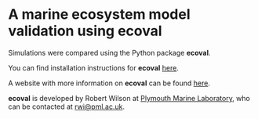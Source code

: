 # A marine ecosystem model validation using **ecoval**

Simulations were compared using the Python package **ecoval**.

You can find installation instructions for **ecoval** [here](https://github.com/pmlmodelling/ecoval).

A website with more information on **ecoval** can be found [here](https://ecoval-pml.readthedocs.io/en/latest/?badge=latest).

**ecoval** is developed by Robert Wilson at [Plymouth Marine Laboratory](https://www.pml.ac.uk/), who can be contacted at <rwi@pml.ac.uk>.
